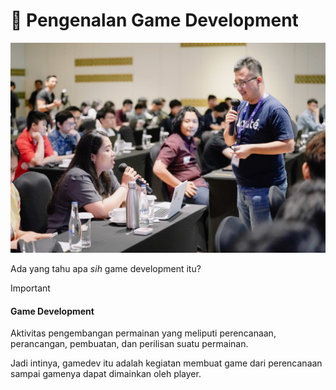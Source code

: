 # 🤔 Pengenalan Game Development
![](attachments/Pasted%20image%2020241108092556.png)

Ada yang tahu apa *sih* game development itu?

> [!IMPORTANT]
> #### Game Development
> Aktivitas pengembangan permainan yang meliputi perencanaan, perancangan, pembuatan, dan perilisan suatu permainan.

Jadi intinya, gamedev itu adalah kegiatan membuat game dari perencanaan sampai gamenya dapat dimainkan oleh player. 